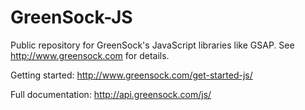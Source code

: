 GreenSock-JS
============

Public repository for GreenSock's JavaScript libraries like GSAP. See http://www.greensock.com for details.

Getting started: http://www.greensock.com/get-started-js/

Full documentation: http://api.greensock.com/js/
